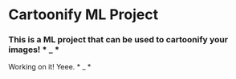 # Cartoonify ML Project
### This is a ML project that can be used to cartoonify your images! * _ *
Working on it! Yeee. * _ *